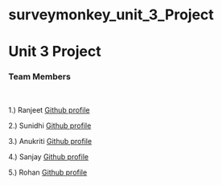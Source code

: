 # surveymonkey_unit_3_Project

<h1>Unit 3 Project </h1>

<h3> Team Members </h3>

<br/>

1.) Ranjeet [Github profile](https://github.com/ranjeetmasaischool)

2.) Sunidhi [Github profile](https://github.com/sunidhi-chauhan)

3.) Anukriti [Github profile](https://github.com/Anukriti-Nawani)

4.) Sanjay [Github profile](https://github.com/aspiringsanjay)

5.) Rohan [Github profile](https://github.com/heyyrohan)
